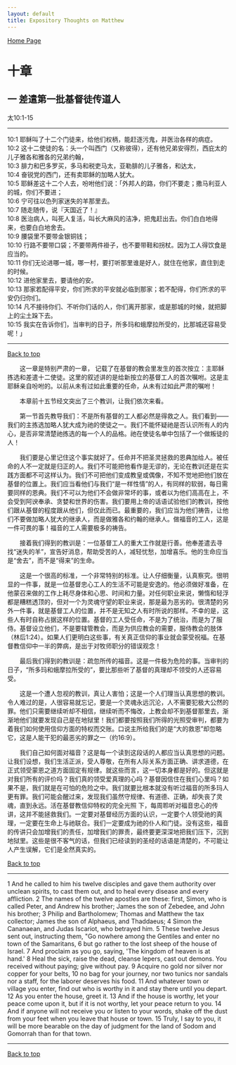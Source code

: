 ```yaml
---
layout: default
title: Expository Thoughts on Matthew
---
```

[ Home Page ]({{site.baseurl}}/index) <br>

<a name="0"></a>
# 十章 

## 一 差遣第一批基督徒传道人

太10:1-15

***

10:1 耶稣叫了十二个门徒来，给他们权柄，能赶逐污鬼，并医治各样的病症。<br>
10:2 这十二使徒的名：头一个叫西门（又称彼得），还有他兄弟安得烈，西庇太的儿子雅各和雅各的兄弟约翰，<br>
10:3 腓力和巴多罗买，多马和税吏马太，亚勒腓的儿子雅各，和达太，<br>
10:4 奋锐党的西门，还有卖耶稣的加略人犹大。<br>
10:5 耶稣差这十二个人去，吩咐他们说：「外邦人的路，你们不要走；撒马利亚人的城，你们不要进；<br>
10:6 宁可往以色列家迷失的羊那里去。<br>
10:7 随走随传，说『天国近了！』<br>
10:8 医治病人，叫死人复活，叫长大麻风的洁净，把鬼赶出去。你们白白地得来，也要白白地舍去。<br>
10:9 腰袋里不要带金银铜钱；<br>
10:10 行路不要带口袋；不要带两件褂子，也不要带鞋和拐杖。因为工人得饮食是应当的。<br>
10:11 你们无论进哪一城，哪一村，要打听那里谁是好人，就住在他家，直住到走的时候。<br>
10:12 进他家里去，要请他的安。<br>
10:13 那家若配得平安，你们所求的平安就必临到那家；若不配得，你们所求的平安仍归你们。<br>
10:14 凡不接待你们、不听你们话的人，你们离开那家，或是那城的时候，就把脚上的尘土跺下去。<br>
10:15 我实在告诉你们，当审判的日子，所多玛和蛾摩拉所受的，比那城还容易受呢！」<br>

***

[Back to top](#0)

&emsp;&emsp;这一章是特别严肃的一章， 记载了在基督的教会里发生的首次按立：主耶稣拣选和差遣十二使徒。这里的叙述讲的是给新按立的基督工人的首次嘱咐。这是主耶稣亲自吩咐的。以前从未有过如此重要的任命，从未有过如此严肃的嘱咐！

&emsp;&emsp;本章前十五节经文突出了三个教训，让我们依次来看。

&emsp;&emsp;第一节首先教导我们：不是所有基督的工人都必然是得救之人。我们看到——我们的主拣选加略人犹大成为祂的使徒之一。我们不能怀疑祂是否认识所有人的内心，是否非常清楚祂拣选的每一个人的品格。祂在使徒名单中包括了一个做叛徒的人！

&emsp;&emsp;我们要是心里记住这个事实就好了。任命并不把圣灵拯救的恩典加给人。被任命的人不一定就是归正的人。我们不可能把他看作是无谬的，无论在教训还是在实践方面都不可这样认为。我们不可把他们变成教皇或偶像，不知不觉地把他们放在基督的位置上。我们应当看他们与我们“是一样性情”的人，有同样的软弱，每日需要同样的恩典。我们不可以为他们不会做非常坏的事，或者以为他们高高在上，不会受到阿谀奉承、贪婪和世界的伤害。我们要用上帝的话语试验他们的教训，按他们跟从基督的程度跟从他们，但仅此而已。最重要的，我们应当为他们祷告，让他们不要做加略人犹大的继承人，而是做雅各和约翰的继承人。做福音的工人，这是一件可畏的事！福音的工人需要极多的祷告。

&emsp;&emsp;接着我们得到的教训是：一位基督工人的重大工作就是行善。他奉差遣去寻找“迷失的羊”，宣告好消息，帮助受苦的人，减轻忧愁，加增喜乐。他的生命应当是“舍去”，而不是“得来”的生命。

&emsp;&emsp;这是一个很高的标准，一个非常特别的标准。让人仔细衡量，认真察究。很明显的一件事，就是一位基督忠心工人的生活不可能是安逸的。他必须做好准备，在他蒙召来做的工作上耗尽身体和心思、时间和力量。对任何职业来说，懒惰和轻浮都是糟糕透顶的，但对一个为灵魂守望的职业来说，那是最为恶劣的。很清楚的另外一件事，就是基督工人的位置，并不是无知之人有时所说的那样。不幸的是，这些人有时自称占据这样的位置。基督的工人受任命，不是为了统治，而是为了服侍。基督设立他们，不是要辖管教会，而是为供应教会的需要，服侍教会的肢体（林后1:24）。如果人们更明白这些事，有关真正信仰的事业就会蒙受祝福。在基督教信仰中一半的弊病，是出于对牧师职分的错误观念！

&emsp;&emsp;最后我们得到的教训是：疏忽所传的福音。这是一件极为危险的事。当审判的日子，“所多玛和蛾摩拉所受的”，要比那些听了基督的真理却不领受的人还容易受。

&emsp;&emsp;这是一个遭人忽视的教训，真让人害怕；这是一个人们理当认真思想的教训。令人难过的是，人很容易就忘记，要是一个灵魂永远沉沦，人不需要犯极大公然的罪。他们只需要继续听却不相信，继续听而不悔改，上教会却不到基督那里去，渐渐地他们就要发现自己是在地狱里！我们都要按照我们所得的光照受审判，都要为着我们如何使用信仰方面的特权而交账。口说主所给我们的是“大的救恩”却忽略它，这是人能干犯的最恶劣的罪之一（约16:9）。

&emsp;&emsp;我们自己如何面对福音？这是每一个读到这段话的人都应当认真思想的问题。让我们设想，我们生活正派，受人尊敬，在所有人际关系方面正确、讲求道德，在正式领受蒙恩之道方面固定有规律。就这些而言，这一切本身都是好的。但这就是对我们所有的评价吗？我们真的领受爱真理的心吗？基督因信住在我们心里吗？如果不是，我们就是在可怕的危险之中。我们就要比根本就没有听过福音的所多玛人更有罪。我们可能会醒过来，发现我们虽然守规律、有道德、正确，却失丧了灵魂，直到永远。活在基督教信仰特权的完全光照 下，每周聆听对福音忠心的传讲，这并不能拯救我们。一定要对基督经历方面的认识，一定要个人领受祂的真理，一定要在生命上与祂联合。我们一定要成为祂的仆人和门徒。没有这些，福音的传讲只会加增我们的责任，加增我们的罪责，最终要更深深地把我们压下，沉到地狱里。这些是很不客气的话，但我们已经读到的圣经的话语是清楚的，不可能让人产生误解，它们是全然真实的。


[Back to top](#0)

***

1 And he called to him his twelve disciples and gave them authority over unclean spirits, to cast them out, and to heal every disease and every affliction. 2 The names of the twelve apostles are these: first, Simon, who is called Peter, and Andrew his brother; James the son of Zebedee, and John his brother; 3 Philip and Bartholomew; Thomas and Matthew the tax collector; James the son of Alphaeus, and Thaddaeus; 4 Simon the Cananaean, and Judas Iscariot, who betrayed him. 5 These twelve Jesus sent out, instructing them, "Go nowhere among the Gentiles and enter no town of the Samaritans, 6 but go rather to the lost sheep of the house of Israel. 7 And proclaim as you go, saying, 'The kingdom of heaven is at hand.' 8 Heal the sick, raise the dead, cleanse lepers, cast out demons. You received without paying; give without pay. 9 Acquire no gold nor silver nor copper for your belts, 10 no bag for your journey, nor two tunics nor sandals nor a staff, for the laborer deserves his food. 11 And whatever town or village you enter, find out who is worthy in it and stay there until you depart. 12 As you enter the house, greet it. 13 And if the house is worthy, let your peace come upon it, but if it is not worthy, let your peace return to you. 14 And if anyone will not receive you or listen to your words, shake off the dust from your feet when you leave that house or town. 15 Truly, I say to you, it will be more bearable on the day of judgment for the land of Sodom and Gomorrah than for that town.

***

[Back to top](#0)
